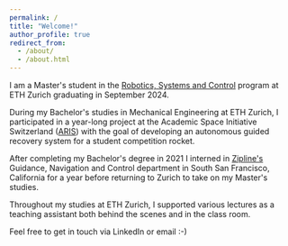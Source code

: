 ```yaml
---
permalink: /
title: "Welcome!"
author_profile: true
redirect_from: 
  - /about/
  - /about.html
---
```


I am a Master's student in the <a href="https://ethz.ch/en/studies/master/degree-programmes/engineering-sciences/robotics-systems-and-control.html">Robotics, Systems and Control</a> program at ETH Zurich graduating in September 2024. 

During my Bachelor's studies in Mechanical Engineering at ETH Zurich, I participated in a year-long project at the Academic Space Initiative Switzerland (<a href="https://aris-space.ch">ARIS</a>) with the goal of developing an autonomous guided recovery system  for a student competition rocket.

After completing my Bachelor's degree in 2021 I interned in <a href="https://flyzipline.com">Zipline's</a> Guidance, Navigation and Control department in South San Francisco, California for a year before returning to Zurich to take on my Master's studies.

Throughout my studies at ETH Zurich, I supported various lectures as a teaching assistant both behind the scenes and in the class room.

Feel free to get in touch via LinkedIn or email :-)
